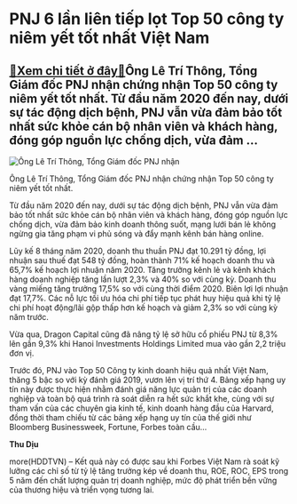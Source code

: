 PNJ 6 lần liên tiếp lọt Top 50 công ty niêm yết tốt nhất Việt Nam
=================================================================

[:gift:Xem chi tiết ở đây:gift:](https://hddtvn.com/pnj-6-lan-lien-tiep-lot-top-50-cong-ty-niem-yet-tot-nhat-viet-nam/)Ông Lê Trí Thông, Tổng Giám đốc PNJ nhận chứng nhận Top 50 công ty niêm yết tốt nhất. Từ đầu năm 2020 đến nay, dưới sự tác động dịch bệnh, PNJ vẫn vừa đảm bảo tốt nhất sức khỏe cán bộ nhân viên và khách hàng, đóng góp nguồn lực chống dịch, vừa đảm …
---------------------------------------------------------------------------------------------------------------------------------------------------------------------------------------------------------------------------------------------------------





![Ông Lê Trí Thông, Tổng Giám đốc PNJ nhận ](https://hddtvn.com/wp-content/uploads/2021/01/1340_unnamed_1.jpg "Ông Lê Trí Thông, Tổng Giám đốc PNJ nhận ")


Ông Lê Trí Thông, Tổng Giám đốc PNJ nhận chứng nhận Top 50 công ty niêm yết tốt nhất.



Từ đầu năm 2020 đến nay, dưới sự tác động dịch bệnh, PNJ vẫn vừa đảm bảo tốt nhất sức khỏe cán bộ nhân viên và khách hàng, đóng góp nguồn lực chống dịch, vừa đảm bảo kinh doanh thông suốt, mạng lưới bán lẻ không ngừng gia tăng phạm vi phủ sóng và đẩy mạnh kênh bán hàng online.


Lũy kế 8 tháng năm 2020, doanh thu thuần PNJ đạt 10.291 tỷ đồng, lợi nhuận sau thuế đạt 548 tỷ đồng, hoàn thành 71% kế hoạch doanh thu và 65,7% kế hoạch lợi nhuận năm 2020. Tăng trưởng kênh lẻ và kênh khách hàng doanh nghiệp tăng lần lượt 2,3% và 40% so với cùng kỳ. Doanh thu vàng miếng tăng trưởng 17,5% so với cùng thời điểm 2020. Biên lợi lợi nhuận đạt 17,7%. Các nỗ lực tối ưu hóa chi phí tiếp tục phát huy hiệu quả khi tỷ lệ chi phí hoạt động/lãi gộp thấp hơn kế hoạch và giảm 2,3% so với cùng kỳ năm trước.


Vừa qua, Dragon Capital cũng đã nâng tỷ lệ sở hữu cổ phiếu PNJ từ 8,3% lên gần 9,3% khi Hanoi Investments Holdings Limited mua vào gần 2,2 triệu đơn vị.


Trước đó, PNJ vào Top 50 Công ty kinh doanh hiệu quả nhất Việt Nam, thăng 5 bậc so với kỳ đánh giá 2019, vươn lên vị trí thứ 4. Bảng xếp hạng uy tín này được thực hiện nhằm đánh giá năng lực quản trị của các doanh nghiệp và toàn bộ quá trình rà soát diễn ra hết sức khắt khe, cùng với sự tham vấn của các chuyên gia kinh tế, kinh doanh hàng đầu của Harvard, đồng thời tham chiếu từ các bảng xếp hạng uy tín của thế giới như Bloomberg Businessweek, Fortune, Forbes toàn cầu…




**Thu Dịu**



more(HDDTVN) – Kết quả này có được sau khi Forbes Việt Nam rà soát kỹ lưỡng các chỉ số từ tỷ lệ tăng trưởng kép về doanh thu, ROE, ROC, EPS trong 5 năm đến chất lượng quản trị doanh nghiệp, mức độ phát triển bền vững của thương hiệu và triển vọng tương lai.

